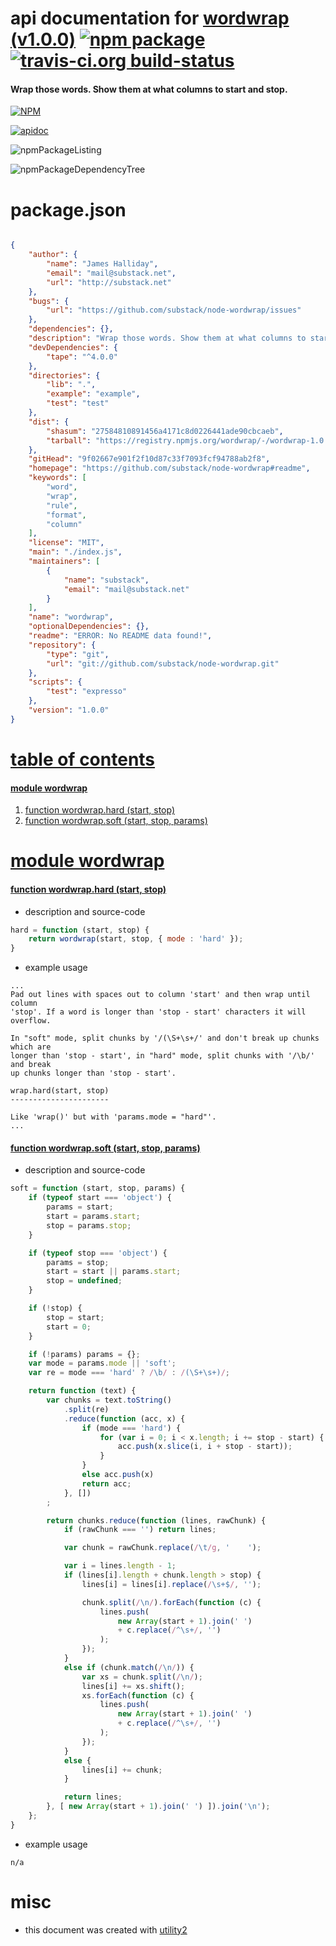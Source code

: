 # api documentation for  [wordwrap (v1.0.0)](https://github.com/substack/node-wordwrap#readme)  [![npm package](https://img.shields.io/npm/v/npmdoc-wordwrap.svg?style=flat-square)](https://www.npmjs.org/package/npmdoc-wordwrap) [![travis-ci.org build-status](https://api.travis-ci.org/npmdoc/node-npmdoc-wordwrap.svg)](https://travis-ci.org/npmdoc/node-npmdoc-wordwrap)
#### Wrap those words. Show them at what columns to start and stop.

[![NPM](https://nodei.co/npm/wordwrap.png?downloads=true)](https://www.npmjs.com/package/wordwrap)

[![apidoc](https://npmdoc.github.io/node-npmdoc-wordwrap/build/screenCapture.buildNpmdoc.browser._2Fhome_2Ftravis_2Fbuild_2Fnpmdoc_2Fnode-npmdoc-wordwrap_2Ftmp_2Fbuild_2Fapidoc.html.png)](https://npmdoc.github.io/node-npmdoc-wordwrap/build/apidoc.html)

![npmPackageListing](https://npmdoc.github.io/node-npmdoc-wordwrap/build/screenCapture.npmPackageListing.svg)

![npmPackageDependencyTree](https://npmdoc.github.io/node-npmdoc-wordwrap/build/screenCapture.npmPackageDependencyTree.svg)



# package.json

```json

{
    "author": {
        "name": "James Halliday",
        "email": "mail@substack.net",
        "url": "http://substack.net"
    },
    "bugs": {
        "url": "https://github.com/substack/node-wordwrap/issues"
    },
    "dependencies": {},
    "description": "Wrap those words. Show them at what columns to start and stop.",
    "devDependencies": {
        "tape": "^4.0.0"
    },
    "directories": {
        "lib": ".",
        "example": "example",
        "test": "test"
    },
    "dist": {
        "shasum": "27584810891456a4171c8d0226441ade90cbcaeb",
        "tarball": "https://registry.npmjs.org/wordwrap/-/wordwrap-1.0.0.tgz"
    },
    "gitHead": "9f02667e901f2f10d87c33f7093fcf94788ab2f8",
    "homepage": "https://github.com/substack/node-wordwrap#readme",
    "keywords": [
        "word",
        "wrap",
        "rule",
        "format",
        "column"
    ],
    "license": "MIT",
    "main": "./index.js",
    "maintainers": [
        {
            "name": "substack",
            "email": "mail@substack.net"
        }
    ],
    "name": "wordwrap",
    "optionalDependencies": {},
    "readme": "ERROR: No README data found!",
    "repository": {
        "type": "git",
        "url": "git://github.com/substack/node-wordwrap.git"
    },
    "scripts": {
        "test": "expresso"
    },
    "version": "1.0.0"
}
```



# <a name="apidoc.tableOfContents"></a>[table of contents](#apidoc.tableOfContents)

#### [module wordwrap](#apidoc.module.wordwrap)
1.  [function <span class="apidocSignatureSpan">wordwrap.</span>hard (start, stop)](#apidoc.element.wordwrap.hard)
1.  [function <span class="apidocSignatureSpan">wordwrap.</span>soft (start, stop, params)](#apidoc.element.wordwrap.soft)



# <a name="apidoc.module.wordwrap"></a>[module wordwrap](#apidoc.module.wordwrap)

#### <a name="apidoc.element.wordwrap.hard"></a>[function <span class="apidocSignatureSpan">wordwrap.</span>hard (start, stop)](#apidoc.element.wordwrap.hard)
- description and source-code
```javascript
hard = function (start, stop) {
    return wordwrap(start, stop, { mode : 'hard' });
}
```
- example usage
```shell
...
Pad out lines with spaces out to column 'start' and then wrap until column
'stop'. If a word is longer than 'stop - start' characters it will overflow.

In "soft" mode, split chunks by '/(\S+\s+/' and don't break up chunks which are
longer than 'stop - start', in "hard" mode, split chunks with '/\b/' and break
up chunks longer than 'stop - start'.

wrap.hard(start, stop)
----------------------

Like 'wrap()' but with 'params.mode = "hard"'.
...
```

#### <a name="apidoc.element.wordwrap.soft"></a>[function <span class="apidocSignatureSpan">wordwrap.</span>soft (start, stop, params)](#apidoc.element.wordwrap.soft)
- description and source-code
```javascript
soft = function (start, stop, params) {
    if (typeof start === 'object') {
        params = start;
        start = params.start;
        stop = params.stop;
    }

    if (typeof stop === 'object') {
        params = stop;
        start = start || params.start;
        stop = undefined;
    }

    if (!stop) {
        stop = start;
        start = 0;
    }

    if (!params) params = {};
    var mode = params.mode || 'soft';
    var re = mode === 'hard' ? /\b/ : /(\S+\s+)/;

    return function (text) {
        var chunks = text.toString()
            .split(re)
            .reduce(function (acc, x) {
                if (mode === 'hard') {
                    for (var i = 0; i < x.length; i += stop - start) {
                        acc.push(x.slice(i, i + stop - start));
                    }
                }
                else acc.push(x)
                return acc;
            }, [])
        ;

        return chunks.reduce(function (lines, rawChunk) {
            if (rawChunk === '') return lines;

            var chunk = rawChunk.replace(/\t/g, '    ');

            var i = lines.length - 1;
            if (lines[i].length + chunk.length > stop) {
                lines[i] = lines[i].replace(/\s+$/, '');

                chunk.split(/\n/).forEach(function (c) {
                    lines.push(
                        new Array(start + 1).join(' ')
                        + c.replace(/^\s+/, '')
                    );
                });
            }
            else if (chunk.match(/\n/)) {
                var xs = chunk.split(/\n/);
                lines[i] += xs.shift();
                xs.forEach(function (c) {
                    lines.push(
                        new Array(start + 1).join(' ')
                        + c.replace(/^\s+/, '')
                    );
                });
            }
            else {
                lines[i] += chunk;
            }

            return lines;
        }, [ new Array(start + 1).join(' ') ]).join('\n');
    };
}
```
- example usage
```shell
n/a
```



# misc
- this document was created with [utility2](https://github.com/kaizhu256/node-utility2)
